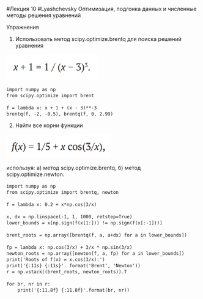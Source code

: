 #Лекция 10
#Lyashchevsky 
Оптимизация, подгонка данных и численные методы решения уравнений

Упражнения

1) Использовать метод scipy.optimize.brentq для поиска решений уравнения

![](images/image7.png)

    import numpy as np
    from scipy.optimize import brent

    f = lambda x: x + 1 + (x - 3)**-3
    brentq(f, -2, -0.5), brentq(f, 0, 2.99)

2) Найти все корни функции

![](images/image8.png)

используя: а) метод scipy.optimize.brentq, б) метод scipy.optimize.newton.

    import numpy as np
    from scipy.optimize import brentq, newton

    f = lambda x: 0.2 + x*np.cos(3/x)

    x, dx = np.linspace(-1, 1, 1000, retstep=True)
    lower_bounds = x[np.sign(f(x[1:])) != np.sign(f(x[:-1]))]

    brent_roots = np.array([brentq(f, a, a+dx) for a in lower_bounds])

    fp = lambda x: np.cos(3/x) + 3/x * np.sin(3/x)
    newton_roots = np.array([newton(f, a, fp) for a in lower_bounds])
    print('Roots of f(x) = x.cos(3/x):')
    print('{:11s} {:11s}'. format('Brent', 'Newton'))
    r = np.vstack((brent_roots, newton_roots)).T

    for br, nr in r:
        print('{:11.8f} {:11.8f}'.format(br, nr))
